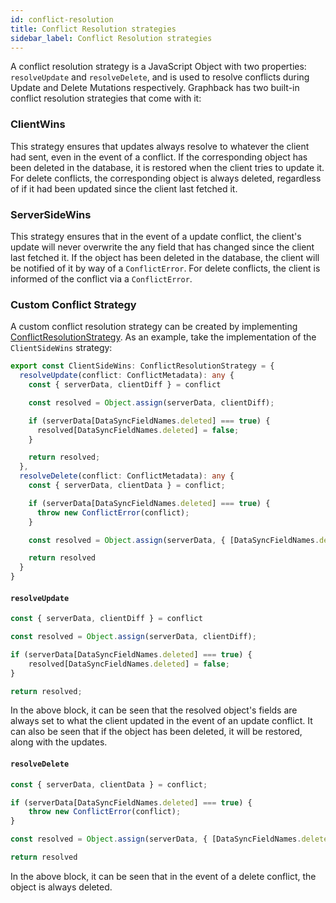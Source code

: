```yaml
---
id: conflict-resolution
title: Conflict Resolution strategies
sidebar_label: Conflict Resolution strategies
---
```


A conflict resolution strategy is a JavaScript Object with two properties: `resolveUpdate` and `resolveDelete`, and is used to resolve conflicts during Update and Delete Mutations respectively. Graphback has two built-in conflict resolution strategies that come with it:

### ClientWins

This strategy ensures that updates always resolve to whatever the client had sent, even in the event of a conflict. If the corresponding object has been deleted in the database, it is restored when the client tries to update it. For delete conflicts, the corresponding object is always deleted, regardless of if it had been updated since the client last fetched it.


### ServerSideWins

This strategy ensures that in the event of a update conflict, the client's update will never overwrite the any field that has changed since the client last fetched it. If the object has been deleted in the database, the client will be notified of it by way of a `ConflictError`. For delete conflicts, the client is informed of the conflict via a `ConflictError`.


### Custom Conflict Strategy

A custom conflict resolution strategy can be created by implementing [ConflictResolutionStrategy](../api/graphback-datasync/interfaces/_util_.conflictresolutionstrategy.md). As an example, take the implementation of the `ClientSideWins` strategy:

```typescript
export const ClientSideWins: ConflictResolutionStrategy = {
  resolveUpdate(conflict: ConflictMetadata): any {
    const { serverData, clientDiff } = conflict

    const resolved = Object.assign(serverData, clientDiff);

    if (serverData[DataSyncFieldNames.deleted] === true) {
      resolved[DataSyncFieldNames.deleted] = false;
    }

    return resolved;
  },
  resolveDelete(conflict: ConflictMetadata): any {
    const { serverData, clientData } = conflict;

    if (serverData[DataSyncFieldNames.deleted] === true) {
      throw new ConflictError(conflict);
    }

    const resolved = Object.assign(serverData, { [DataSyncFieldNames.deleted]: true });

    return resolved
  }
}
```

#### `resolveUpdate`


```typescript
const { serverData, clientDiff } = conflict

const resolved = Object.assign(serverData, clientDiff);

if (serverData[DataSyncFieldNames.deleted] === true) {
    resolved[DataSyncFieldNames.deleted] = false;
}

return resolved;
```

In the above block, it can be seen that the resolved object's fields are always set to what the client updated in the event of an update conflict. It can also be seen that if the object has been deleted, it will be restored, along with the updates.


#### `resolveDelete`

```typescript
const { serverData, clientData } = conflict;

if (serverData[DataSyncFieldNames.deleted] === true) {
    throw new ConflictError(conflict);
}

const resolved = Object.assign(serverData, { [DataSyncFieldNames.deleted]: true });

return resolved
```

In the above block, it can be seen that in the event of a delete conflict, the object is always deleted.